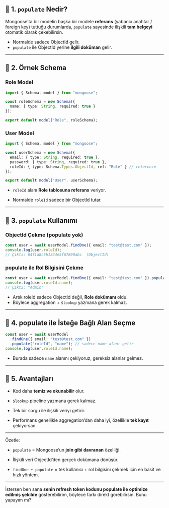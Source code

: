 
## 🔹 1. `populate` Nedir?

Mongoose’ta bir modelin başka bir modele **referans** (yabancı anahtar / foreign key) tuttuğu durumlarda, `populate` sayesinde ilişkili **tam belgeyi** otomatik olarak çekebilirsin.

- Normalde sadece ObjectId gelir.
- `populate` ile ObjectId yerine **ilgili doküman** gelir.

---

## 🔹 2. Örnek Schema

### Role Model

```ts
import { Schema, model } from "mongoose";

const roleSchema = new Schema({
  name: { type: String, required: true }
});

export default model("Role", roleSchema);
```

### User Model

```ts
import { Schema, model } from "mongoose";

const userSchema = new Schema({
  email: { type: String, required: true },
  password: { type: String, required: true },
  roleId: { type: Schema.Types.ObjectId, ref: "Role" } // reference
});

export default model("User", userSchema);
```

- `roleId` alanı **Role tablosuna referans** veriyor.
    
- Normalde `roleId` sadece bir ObjectId tutar.
    

---

## 🔹 3. `populate` Kullanımı

### ObjectId Çekme (populate yok)

```ts
const user = await userModel.findOne({ email: "test@test.com" });
console.log(user.roleId); 
// Çıktı: 64f1a8c5b1234e5f67890abc  (ObjectId)
```

### populate ile Rol Bilgisini Çekme

```ts
const user = await userModel.findOne({ email: "test@test.com" }).populate("roleId");
console.log(user.roleId.name); 
// Çıktı: "Admin"
```

- Artık roleId sadece ObjectId değil, **Role dokümanı** oldu.
- Böylece aggregation + `$lookup` yazmana gerek kalmaz.

---

## 🔹 4. populate ile İsteğe Bağlı Alan Seçme

```ts
const user = await userModel
  .findOne({ email: "test@test.com" })
  .populate("roleId", "name"); // sadece name alanı gelir
console.log(user.roleId.name); 
```

- Burada sadece `name` alanını çekiyoruz, gereksiz alanlar gelmez.
    

---

## 🔹 5. Avantajları

- Kod daha **temiz ve okunabilir** olur.
    
- `$lookup` pipeline yazmana gerek kalmaz.
    
- Tek bir sorgu ile ilişkili veriyi getirir.
    
- Performans genellikle aggregation’dan daha iyi, özellikle **tek kayıt** çekiyorsan.
    

---

Özetle:

- `populate` = Mongoose’un **join gibi davranan** özelliği.
    
- İlişkili veri ObjectId’den gerçek dokümana dönüşür.
    
- `findOne + populate` = tek kullanıcı + rol bilgisini çekmek için en basit ve hızlı yöntem.
    

---

İstersen ben sana **senin refresh token kodunu populate ile optimize edilmiş şekilde** gösterebilirim, böylece farkı direkt görebilirsin. Bunu yapayım mı?